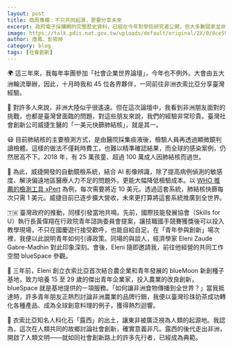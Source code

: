 ```yaml
---
layout: post
title: 商周專欄：不只共同起源，更要分享未來
excerpt: 政府電子採購網的完整歷史資料，已經在今年對學術研究者公開，但大多數國家並非如此。
image: https://talk.pdis.nat.gov.tw/uploads/default/original/2X/0/0ce59c16b3a62d6c85908d7370e1fe69664dacd0.jpeg
author: 唐鳳、彭筱婷
category: blog
tags: [社會創新]
---
```


🌍 這三年來，我每年率團參加「社會企業世界論壇」，今年也不例外。大會由五大洲輪流舉辦，因此，十月時我和 45 位各界夥伴，一同前往非洲衣索比亞分享臺灣經驗。

🔬 對許多人來說，非洲大陸似乎很遙遠。但在這次論壇中，我看到非洲朋友面對的挑戰，也都是臺灣曾面臨的問題，對這些朋友來說，我們的經驗非常珍貴。臺灣社會創新公司威捷生醫的「一美元快篩肺結核」，就是其一。

😷 目前肺結核的主要檢測方式，是由醫院採集痰液後，檢驗人員再透過顯微鏡判讀檢體。這樣的做法不僅耗時費工，也難以精準確認結果，而全球的感染案例，仍然居高不下。2018 年，有 25 萬孩童、超過 100 萬成人因肺結核而過世。

🏥 為此，威捷開發的自動鏡檢系統，結合 AI 影像辨識，除了提高病例偵測的敏感度、解決偏遠地區醫療人力不足的問題外，更能大幅降低檢驗成本。以 [WHO 推薦的檢測工具 xPert](https://www.tb.org.tw/uploads/104_w/02.pdf) 為例，每次需要將近 10 美元。透過這套系統，肺結核快篩每次只需 1 美元。威捷目前已逐步擴大營收，未來更打算將這套系統推廣到全世界。

🇹🇼 臺灣政府的推動，同樣引發當地共鳴。先前，國際技能發展協會（Skills for U）執行長黃偉翔在行政院青年諮詢委員會提案，讓技職國手競賽獲獎後可以投入教學現場，不只在國慶遊行接受歡呼，也能自給自足。在「青年參與創新」場次裡，我便以此說明青年如何引導政策。同場的與談人，經濟學家 Eleni Zaude Gabre-Madhin 對此印象深刻。會後，Eleni 隨即邀請我，前往他經營的共同工作空間 blueSpace 參觀。

🍹 三年前，Eleni 創立衣索比亞首次結合農企業和青年發展的 blueMoon 新創種子基地，致力培養 15 至 29 歲的傑出青年企業家，投入農業的改良創新，blueSpace 就是基地提供的一項服務。「如何讓非洲食物傳播到全世界？」當我抵達時，許多青年朋友正熱烈討論非洲農業的品牌行銷，我便以臺灣珍珠奶茶成功轉化各種產品、成為全球創意料理的例子，獲得熱烈迴響。

👣 衣索比亞知名人科化石「露西」的出土，讓東非被廣泛視為人類的起源地。我認為，這次在人類共同的故鄉討論社會創新，確實意義非凡。露西的後代走出非洲，開啟了人類文明——就如同社會創新路上的許多先行者，已經成為典範。
